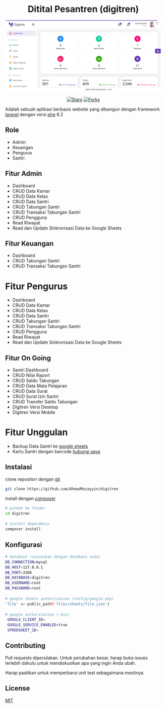 <div align="center">
    
# **Ditital Pesantren (digitren)**

<img src="/public/img/Dashboard DIGITREN.png" width="500" alt="Img Dashboard" >

</div>
<p align="center">
<a href="https://github.com/AhmadMuzayyin/digitren/stargazers" target="_blank"><img src="https://img.shields.io/github/stars/AhmadMuzayyin/digitren" alt="Stars" /></a>
<a href="https://github.com/AhmadMuzayyin/digitren/network/members" target="_blank"><img src="https://img.shields.io/github/forks/AhmadMuzayyin/digitren" alt="Forks" /></a>
</p>

Adalah sebuah aplikasi berbasis website yang dibangun dengan framework [laravel](https://laravel.com) dengan versi [php](https://www.php.net/) 8.2

## Role

-   Admin
-   Keuangan
-   Pengurus
-   Santri

## Fitur Admin

-   Dashboard
-   CRUD Data Kamar
-   CRUD Data Kelas
-   CRUD Data Santri
-   CRUD Tabungan Santri
-   CRUD Transaksi Tabungan Santri
-   CRUD Pengguna
-   Read Riwayat
-   Read dan Update Sinkronisasi Data ke Google Sheets

## Fitur Keuangan

-   Dashboard
-   CRUD Tabungan Santri
-   CRUD Transaksi Tabungan Santri

# Fitur Pengurus

-   Dashboard
-   CRUD Data Kamar
-   CRUD Data Kelas
-   CRUD Data Santri
-   CRUD Tabungan Santri
-   CRUD Transaksi Tabungan Santri
-   CRUD Pengguna
-   Read Riwayat
-   Read dan Update Sinkronisasi Data ke Google Sheets

## Fitur On Going

-   Santri Dashboard
-   CRUD Nilai Raport
-   CRUD Saldo Tabungan
-   CRUD Data Mata Pelajaran
-   CRUD Data Surat
-   CRUD Surat Izin Santri
-   CRUD Transfer Saldo Tabungan
-   Digitren Versi Desktop
-   Digitren Versi Mobile

# Fitur Unggulan

-   Backup Data Santri ke [google sheets](https://youtu.be/y-sIJ30Z5CU?si=wX9O9RROgO-iZGZX)
-   Kartu Santri dengan barcode [hubungi saya](https://wa.me/6285179695497?text=Halo%20Admin%20DIGITREN%20saya%20ingin%20membuat%20kartu%20santri%20dengan%20barcode)

## Instalasi

clone repositori dengan [git](https://git-scm.com/downloads)

```bash
git clone https://github.com/AhmadMuzayyin/digitren
```

install dengan [composer](https://getcomposer.org/)

```bash
# pindah ke folder
cd digitren

# install dependency
composer install
```

## Konfigurasi

```bash
# database (sesuaikan dengan database anda)
DB_CONNECTION=mysql
DB_HOST=127.0.0.1
DB_PORT=3306
DB_DATABASE=digitren
DB_USERNAME=root
DB_PASSWORD=root

# google sheets authorization (config/google.php)
'file' => public_path('files/sheets/file.json')

# google authorization (.env)
 GOOGLE_CLIENT_ID=
 GOOGLE_SERVICE_ENABLED=true
 SPREDSHEET_ID=
```

## Contributing

Pull requests dipersilakan. Untuk perubahan besar, harap buka issues terlebih dahulu untuk mendiskusikan apa yang ingin Anda ubah.

Harap pastikan untuk memperbarui unit test sebagaimana mestinya.

## License

[MIT](https://github.com/AhmadMuzayyin/digitren/blob/main/LICENSE)
